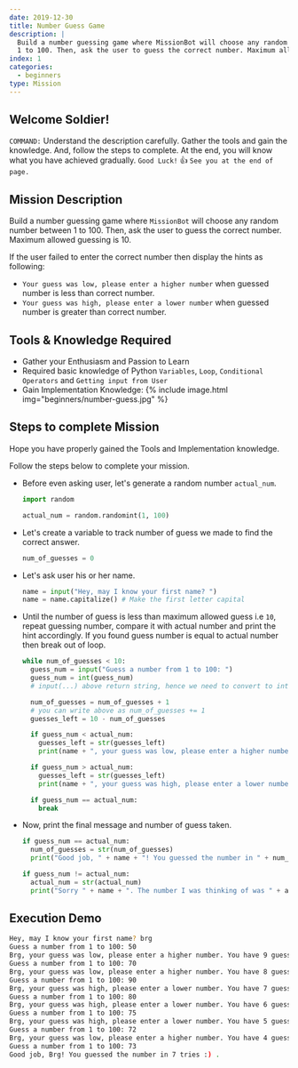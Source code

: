 ```yaml
---
date: 2019-12-30
title: Number Guess Game
description: |
  Build a number guessing game where MissionBot will choose any random number between
  1 to 100. Then, ask the user to guess the correct number. Maximum allowed guessing is 10.
index: 1
categories:
  - beginners
type: Mission
---
```


## Welcome Soldier!

`COMMAND:` Understand the description carefully. Gather the tools and gain the knowledge.
And, follow the steps to complete. At the end, you will know what you have achieved gradually.
`Good Luck!` :thumbsup: `See you at the end of page.` 

## Mission Description

Build a number guessing game where `MissionBot` will choose any random number between 1 to 100.
Then, ask the user to guess the correct number. Maximum allowed guessing is 10.

If the user failed to enter the correct number then display the hints as following:
- `Your guess was low, please enter a higher number` when guessed number is less than correct number.
- `Your guess was high, please enter a lower number` when guessed number is greater than correct number.

## Tools & Knowledge Required

  - Gather your Enthusiasm and Passion to Learn
  - Required basic knowledge of Python `Variables`, `Loop`, `Conditional Operators` and `Getting input from User`
  - Gain Implementation Knowledge:
    {% include image.html img="beginners/number-guess.jpg" %}

## Steps to complete Mission

Hope you have properly gained the Tools and Implementation knowledge.

Follow the steps below to complete your mission.
- Before even asking user, let's generate a random number `actual_num`.
  ```python
  import random

  actual_num = random.randomint(1, 100)
  ```
- Let's create a variable to track number of guess we made to find the correct answer.
  ```python
  num_of_guesses = 0
  ```
- Let's ask user his or her name.
  ```python
  name = input("Hey, may I know your first name? ")
  name = name.capitalize() # Make the first letter capital
  ```
- Until the number of guess is less than maximum allowed guess i.e `10`, repeat guessing number, 
  compare it with actual number and print the hint accordingly. If you found guess number is equal 
  to actual number then break out of loop.
  ```python
  while num_of_guesses < 10:
    guess_num = input("Guess a number from 1 to 100: ")
    guess_num = int(guess_num)
    # input(...) above return string, hence we need to convert to integer

    num_of_guesses = num_of_guesses + 1
    # you can write above as num_of_guesses += 1
    guesses_left = 10 - num_of_guesses

    if guess_num < actual_num:
      guesses_left = str(guesses_left)
      print(name + ", your guess was low, please enter a higher number. You have " + guesses_left + " guesses left")

    if guess_num > actual_num:
      guesses_left = str(guesses_left)
      print(name + ", your guess was high, please enter a lower number. You have " + guesses_left + " guesses left")

    if guess_num == actual_num:
      break
  ```
- Now, print the final message and number of guess taken.
  ```python
  if guess_num == actual_num:
    num_of_guesses = str(num_of_guesses)
    print("Good job, " + name + "! You guessed the number in " + num_of_guesses + " tries :) .")

  if guess_num != actual_num:
    actual_num = str(actual_num)
    print("Sorry " + name + ". The number I was thinking of was " + actual_num + " :)")
  ```  

## Execution Demo

```bash
Hey, may I know your first name? brg
Guess a number from 1 to 100: 50
Brg, your guess was low, please enter a higher number. You have 9 guesses left
Guess a number from 1 to 100: 70
Brg, your guess was low, please enter a higher number. You have 8 guesses left
Guess a number from 1 to 100: 90
Brg, your guess was high, please enter a lower number. You have 7 guesses left
Guess a number from 1 to 100: 80
Brg, your guess was high, please enter a lower number. You have 6 guesses left
Guess a number from 1 to 100: 75
Brg, your guess was high, please enter a lower number. You have 5 guesses left
Guess a number from 1 to 100: 72
Brg, your guess was low, please enter a higher number. You have 4 guesses left
Guess a number from 1 to 100: 73
Good job, Brg! You guessed the number in 7 tries :) .
```


